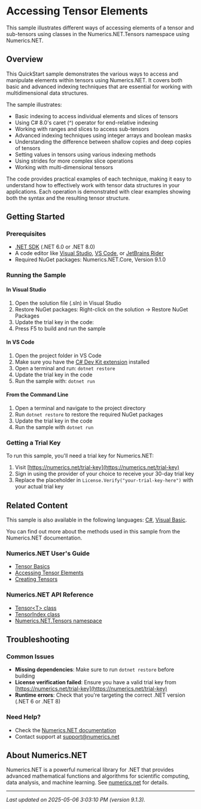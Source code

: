 # Accessing Tensor Elements

This sample illustrates different ways of accessing elements of a tensor and sub-tensors using classes in the Numerics.NET.Tensors namespace using Numerics.NET.

## Overview

This QuickStart sample demonstrates the various ways to access and manipulate elements within tensors using 
Numerics.NET. It covers both basic and advanced indexing techniques that are essential for working with 
multidimensional data structures.

The sample illustrates:
- Basic indexing to access individual elements and slices of tensors
- Using C# 8.0's caret (^) operator for end-relative indexing
- Working with ranges and slices to access sub-tensors
- Advanced indexing techniques using integer arrays and boolean masks
- Understanding the difference between shallow copies and deep copies of tensors
- Setting values in tensors using various indexing methods
- Using strides for more complex slice operations
- Working with multi-dimensional tensors

The code provides practical examples of each technique, making it easy to understand how to effectively 
work with tensor data structures in your applications. Each operation is demonstrated with clear examples 
showing both the syntax and the resulting tensor structure.


## Getting Started

### Prerequisites

- [.NET SDK](https://dotnet.microsoft.com/download) (.NET 6.0 or .NET 8.0)
- A code editor like [Visual Studio](https://visualstudio.microsoft.com/), [VS Code](https://code.visualstudio.com/), or [JetBrains Rider](https://www.jetbrains.com/rider/)
- Required NuGet packages: Numerics.NET.Core, Version 9.1.0

### Running the Sample

#### In Visual Studio
1. Open the solution file (.sln) in Visual Studio
2. Restore NuGet packages: Right-click on the solution → Restore NuGet Packages
3. Update the trial key in the code:
4. Press F5 to build and run the sample

#### In VS Code

1. Open the project folder in VS Code
2. Make sure you have the [C# Dev Kit extension](https://marketplace.visualstudio.com/items?itemName=ms-dotnettools.csdevkit) installed
3. Open a terminal and run: `dotnet restore`
4. Update the trial key in the code 
5. Run the sample with: `dotnet run`

#### From the Command Line

1. Open a terminal and navigate to the project directory
2. Run `dotnet restore` to restore the required NuGet packages
3. Update the trial key in the code
4. Run the sample with `dotnet run`

### Getting a Trial Key

To run this sample, you'll need a trial key for Numerics.NET:

1. Visit [https://numerics.net/trial-key](https://numerics.net/trial-key)
2. Sign in using the provider of your choice to receive your 30-day trial key
3. Replace the placeholder in `License.Verify("your-trial-key-here")` with your actual trial key

## Related Content

This sample is also available in the following languages: 
[C#](https://github.com/NumericsDotNet/quickstart-csharp/tree/net462/linear-algebra/tensors/accessing-tensor-elements), [Visual Basic](https://github.com/NumericsDotNet/quickstart-visualbasic/tree/net462/linear-algebra/tensors/accessing-tensor-elements).

You can find out more about the methods used in this sample from the Numerics.NET documentation.

### Numerics.NET User's Guide

- [Tensor Basics](https://numerics.net/documentation/latest/vector-and-matrix/tensors/tensor-basics)
- [Accessing Tensor Elements](https://numerics.net/documentation/latest/vector-and-matrix/tensors/accessing-tensor-elements)
- [Creating Tensors](https://numerics.net/documentation/latest/vector-and-matrix/tensors/creating-tensors)

### Numerics.NET API Reference

- [Tensor&lt;T&gt; class](https://numerics.net/documentation/latest/reference/numerics.net.tensors.tensor-1)
- [TensorIndex class](https://numerics.net/documentation/latest/reference/numerics.net.tensors.tensorindex)
- [Numerics.NET.Tensors namespace](https://numerics.net/documentation/latest/reference/numerics.net.tensors)


## Troubleshooting

### Common Issues

- **Missing dependencies**: Make sure to run `dotnet restore` before building
- **License verification failed**: Ensure you have a valid trial key from [https://numerics.net/trial-key](https://numerics.net/trial-key)
- **Runtime errors**: Check that you're targeting the correct .NET version (.NET 6 or .NET 8)

### Need Help?

- Check the [Numerics.NET documentation](https://numerics.net/documentation/)
- Contact support at [support@numerics.net](mailto:support@numerics.net?subject=AccessingTensorElements%20QuickStart%20Sample%20%28F%23%29)

## About Numerics.NET

Numerics.NET is a powerful numerical library for .NET that provides advanced mathematical 
functions and algorithms for scientific computing, data analysis, and machine learning.
See [numerics.net](https://numerics.net) for details.

---

_Last updated on 2025-05-06 3:03:10 PM (version 9.1.3)._
